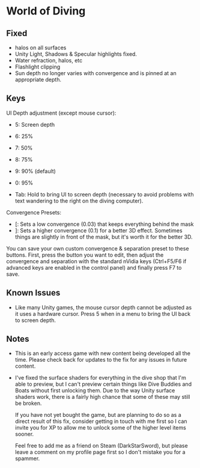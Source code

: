 World of Diving
===============

Fixed
-----
- halos on all surfaces
- Unity Light, Shadows & Specular highlights fixed.
- Water refraction, halos, etc
- Flashlight clipping
- Sun depth no longer varies with convergence and is pinned at an appropriate
  depth.

Keys
----
UI Depth adjustment (except mouse cursor):
- 5: Screen depth
- 6: 25%
- 7: 50%
- 8: 75%
- 9: 90% (default)
- 0: 95%

- Tab: Hold to bring UI to screen depth (necessary to avoid problems with text
  wandering to the right on the diving computer).

Convergence Presets:
- [: Sets a low convergence (0.03) that keeps everything behind the mask
- ]: Sets a higher convergence (0.1) for a better 3D effect. Sometimes things
  are slightly in front of the mask, but it's worth it for the better 3D.

You can save your own custom convergence & separation preset to these buttons.
First, press the button you want to edit, then adjust the convergence and
separation with the standard nVidia keys (Ctrl+F5/F6 if advanced keys are
enabled in the control panel) and finally press F7 to save.

Known Issues
------------
- Like many Unity games, the mouse cursor depth cannot be adjusted as it uses a
  hardware cursor. Press 5 when in a menu to bring the UI back to screen depth.

Notes
-----
- This is an early access game with new content being developed all the time.
  Please check back for updates to the fix for any issues in future content.

- I've fixed the surface shaders for everything in the dive shop that I'm able
  to preview, but I can't preview certain things like Dive Buddies and Boats
  without first unlocking them. Due to the way Unity surface shaders work,
  there is a fairly high chance that some of these may still be broken.

  If you have not yet bought the game, but are planning to do so as a direct
  result of this fix, consider getting in touch with me first so I can invite
  you for XP to allow me to unlock some of the higher level items sooner.

  Feel free to add me as a friend on Steam (DarkStarSword), but please leave a
  comment on my profile page first so I don't mistake you for a spammer.

